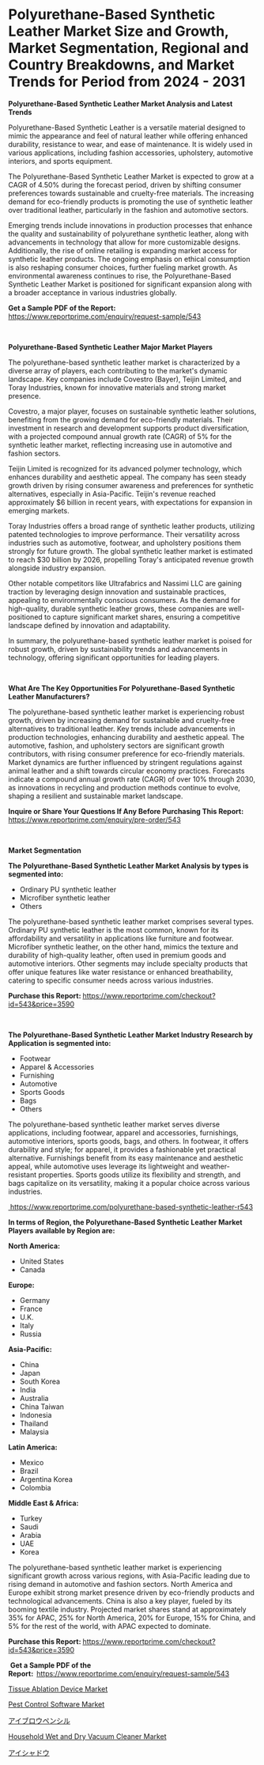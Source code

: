 <p><h1>Polyurethane-Based Synthetic Leather Market Size and Growth, Market Segmentation, Regional and Country Breakdowns, and Market Trends for Period from 2024 -  2031</h1></p><p><strong>Polyurethane-Based Synthetic Leather Market Analysis and Latest Trends</strong></p>
<p><p>Polyurethane-Based Synthetic Leather is a versatile material designed to mimic the appearance and feel of natural leather while offering enhanced durability, resistance to wear, and ease of maintenance. It is widely used in various applications, including fashion accessories, upholstery, automotive interiors, and sports equipment. </p><p>The Polyurethane-Based Synthetic Leather Market is expected to grow at a CAGR of 4.50% during the forecast period, driven by shifting consumer preferences towards sustainable and cruelty-free materials. The increasing demand for eco-friendly products is promoting the use of synthetic leather over traditional leather, particularly in the fashion and automotive sectors. </p><p>Emerging trends include innovations in production processes that enhance the quality and sustainability of polyurethane synthetic leather, along with advancements in technology that allow for more customizable designs. Additionally, the rise of online retailing is expanding market access for synthetic leather products. The ongoing emphasis on ethical consumption is also reshaping consumer choices, further fueling market growth. As environmental awareness continues to rise, the Polyurethane-Based Synthetic Leather Market is positioned for significant expansion along with a broader acceptance in various industries globally.</p></p>
<p><strong>Get a Sample PDF of the Report:&nbsp;</strong> <a href="https://www.reportprime.com/enquiry/request-sample/543">https://www.reportprime.com/enquiry/request-sample/543</a></p>
<p>&nbsp;</p>
<p><strong>Polyurethane-Based Synthetic Leather Major Market Players</strong></p>
<p><p>The polyurethane-based synthetic leather market is characterized by a diverse array of players, each contributing to the market's dynamic landscape. Key companies include Covestro (Bayer), Teijin Limited, and Toray Industries, known for innovative materials and strong market presence.</p><p>Covestro, a major player, focuses on sustainable synthetic leather solutions, benefiting from the growing demand for eco-friendly materials. Their investment in research and development supports product diversification, with a projected compound annual growth rate (CAGR) of 5% for the synthetic leather market, reflecting increasing use in automotive and fashion sectors.</p><p>Teijin Limited is recognized for its advanced polymer technology, which enhances durability and aesthetic appeal. The company has seen steady growth driven by rising consumer awareness and preferences for synthetic alternatives, especially in Asia-Pacific. Teijin's revenue reached approximately $6 billion in recent years, with expectations for expansion in emerging markets.</p><p>Toray Industries offers a broad range of synthetic leather products, utilizing patented technologies to improve performance. Their versatility across industries such as automotive, footwear, and upholstery positions them strongly for future growth. The global synthetic leather market is estimated to reach $30 billion by 2026, propelling Toray's anticipated revenue growth alongside industry expansion.</p><p>Other notable competitors like Ultrafabrics and Nassimi LLC are gaining traction by leveraging design innovation and sustainable practices, appealing to environmentally conscious consumers. As the demand for high-quality, durable synthetic leather grows, these companies are well-positioned to capture significant market shares, ensuring a competitive landscape defined by innovation and adaptability. </p><p>In summary, the polyurethane-based synthetic leather market is poised for robust growth, driven by sustainability trends and advancements in technology, offering significant opportunities for leading players.</p></p>
<p>&nbsp;</p>
<p><strong>What Are The Key Opportunities For Polyurethane-Based Synthetic Leather Manufacturers?</strong></p>
<p><p>The polyurethane-based synthetic leather market is experiencing robust growth, driven by increasing demand for sustainable and cruelty-free alternatives to traditional leather. Key trends include advancements in production technologies, enhancing durability and aesthetic appeal. The automotive, fashion, and upholstery sectors are significant growth contributors, with rising consumer preference for eco-friendly materials. Market dynamics are further influenced by stringent regulations against animal leather and a shift towards circular economy practices. Forecasts indicate a compound annual growth rate (CAGR) of over 10% through 2030, as innovations in recycling and production methods continue to evolve, shaping a resilient and sustainable market landscape.</p></p>
<p><strong>Inquire or Share Your Questions If Any Before Purchasing This Report:</strong> <a href="https://www.reportprime.com/enquiry/pre-order/543">https://www.reportprime.com/enquiry/pre-order/543</a></p>
<p>&nbsp;</p>
<p><strong>Market Segmentation</strong></p>
<p><strong>The Polyurethane-Based Synthetic Leather Market Analysis by types is segmented into:</strong></p>
<p><ul><li>Ordinary PU synthetic leather</li><li>Microfiber synthetic leather</li><li>Others</li></ul></p>
<p><p>The polyurethane-based synthetic leather market comprises several types. Ordinary PU synthetic leather is the most common, known for its affordability and versatility in applications like furniture and footwear. Microfiber synthetic leather, on the other hand, mimics the texture and durability of high-quality leather, often used in premium goods and automotive interiors. Other segments may include specialty products that offer unique features like water resistance or enhanced breathability, catering to specific consumer needs across various industries.</p></p>
<p><strong>Purchase this Report:&nbsp;</strong><a href="https://www.reportprime.com/checkout?id=543&price=3590">https://www.reportprime.com/checkout?id=543&price=3590</a></p>
<p>&nbsp;</p>
<p><strong>The Polyurethane-Based Synthetic Leather Market Industry Research by Application is segmented into:</strong></p>
<p><ul><li>Footwear</li><li>Apparel & Accessories</li><li>Furnishing</li><li>Automotive</li><li>Sports Goods</li><li>Bags</li><li>Others</li></ul></p>
<p><p>The polyurethane-based synthetic leather market serves diverse applications, including footwear, apparel and accessories, furnishings, automotive interiors, sports goods, bags, and others. In footwear, it offers durability and style; for apparel, it provides a fashionable yet practical alternative. Furnishings benefit from its easy maintenance and aesthetic appeal, while automotive uses leverage its lightweight and weather-resistant properties. Sports goods utilize its flexibility and strength, and bags capitalize on its versatility, making it a popular choice across various industries.</p></p>
<p><a href="https://www.reportprime.com/polyurethane-based-synthetic-leather-r543">&nbsp;https://www.reportprime.com/polyurethane-based-synthetic-leather-r543</a></p>
<p><strong>In terms of Region, the Polyurethane-Based Synthetic Leather Market Players available by Region are:</strong></p>
<p>
    <p> <strong> North America: </strong>
        <ul>
            <li>United States</li>
            <li>Canada</li>
        </ul>
        </p> 
    <p> <strong> Europe: </strong>
        <ul>
            <li>Germany</li>
            <li>France</li>
            <li>U.K.</li>
            <li>Italy</li>
            <li>Russia</li>
        </ul>
        </p> 
    <p> <strong> Asia-Pacific: </strong>
        <ul>
            <li>China</li>
            <li>Japan</li>
            <li>South Korea</li>
            <li>India</li>
            <li>Australia</li>
            <li>China Taiwan</li>
            <li>Indonesia</li>
            <li>Thailand</li>
            <li>Malaysia</li>
        </ul>
        </p> 
    <p> <strong> Latin America: </strong>
        <ul>
            <li>Mexico</li>
            <li>Brazil</li>
            <li>Argentina Korea</li>
            <li>Colombia</li>
        </ul>
        </p> 
    <p> <strong> Middle East & Africa: </strong>
        <ul>
            <li>Turkey</li>
            <li>Saudi</li>
            <li>Arabia</li>
            <li>UAE</li>
            <li>Korea</li>
        </ul>
    </p>
    </p>
<p><p>The polyurethane-based synthetic leather market is experiencing significant growth across various regions, with Asia-Pacific leading due to rising demand in automotive and fashion sectors. North America and Europe exhibit strong market presence driven by eco-friendly products and technological advancements. China is also a key player, fueled by its booming textile industry. Projected market shares stand at approximately 35% for APAC, 25% for North America, 20% for Europe, 15% for China, and 5% for the rest of the world, with APAC expected to dominate.</p></p>
<p><strong>Purchase this Report: </strong><a href="https://www.reportprime.com/checkout?id=543&price=3590">https://www.reportprime.com/checkout?id=543&price=3590</a></p>
<p>&nbsp;<strong>Get a Sample PDF of the Report:&nbsp;&nbsp;</strong><a href="https://www.reportprime.com/enquiry/request-sample/543">https://www.reportprime.com/enquiry/request-sample/543</a></p>
<p><strong></strong></p>
<p><p><a href="https://issuu.com/reportprime-2/docs/tissue-ablation-device-market-size-_c42a21ca141694">Tissue Ablation Device Market</a></p><p><a href="https://medium.com/@addiehirthe44/pest-control-software-market-global-market-trends-and-market-forecast-2024-2031-154b216c6073">Pest Control Software Market</a></p><p><a href="https://medium.com/@narcisoferry/%E3%82%A2%E3%82%A4%E3%83%96%E3%83%AD%E3%82%A6%E3%83%9A%E3%83%B3%E3%82%B7%E3%83%AB%E5%B8%82%E5%A0%B4%E3%81%AE%E6%B4%9E%E5%AF%9F-%E5%B8%82%E5%A0%B4%E3%83%97%E3%83%AC%E3%83%BC%E3%83%A4%E3%83%BC-%E5%B8%82%E5%A0%B4%E8%A6%8F%E6%A8%A1-%E5%9C%B0%E7%90%86%E7%9A%84%E5%9C%B0%E5%9F%9F-%E3%81%8A%E3%82%88%E3%81%B3%E4%BA%88%E6%B8%AC-2024%E5%B9%B4-2031%E5%B9%B4-2e73c735b941">アイブロウペンシル</a></p><p><a href="https://www.linkedin.com/pulse/emerging-household-wet-dry-vacuum-cleaner-market-opportunities-oc7if?trackingId=7AFGwrd0SgKfvFgdJsYlJA%3D%3D">Household Wet and Dry Vacuum Cleaner Market</a></p><p><a href="https://medium.com/@narcisoferry/%E3%82%B0%E3%83%AD%E3%83%BC%E3%83%90%E3%83%AB%E3%82%A2%E3%82%A4%E3%82%B7%E3%83%A3%E3%83%89%E3%82%A6%E5%B8%82%E5%A0%B4%E3%81%AE%E3%83%8A%E3%83%93%E3%82%B2%E3%83%BC%E3%82%B7%E3%83%A7%E3%83%B3-2024%E5%B9%B4%E3%81%8B%E3%82%892031%E5%B9%B4%E3%81%BE%E3%81%A7%E3%81%AE%E3%83%88%E3%83%AC%E3%83%B3%E3%83%89%E3%81%8B%E3%82%89%E6%88%A6%E7%95%A5%E3%81%BE%E3%81%A7-b2d73aff7caa">アイシャドウ</a></p></p>